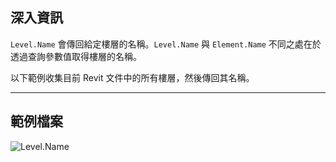 ## 深入資訊
`Level.Name` 會傳回給定樓層的名稱。`Level.Name` 與 `Element.Name` 不同之處在於透過查詢參數值取得樓層的名稱。

以下範例收集目前 Revit 文件中的所有樓層，然後傳回其名稱。
___
## 範例檔案

![Level.Name](./Revit.Elements.Level.Name_img.jpg)

